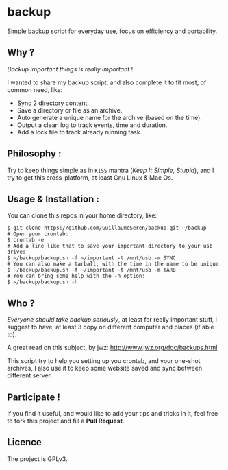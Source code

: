 backup
======
Simple backup script for everyday use, focus on efficiency and portability.

## Why ?
*Backup important things is really important* !

I wanted to share my backup script, and also complete it to fit most,
of common need, like:

- Sync 2 directory content.
- Save a directory or file as an archive.
- Auto generate a unique name for the archive (based on the time).
- Output a clean log to track events, time and duration.
- Add a lock file to track already running task.

## Philosophy :
Try to keep things simple as in `KISS` mantra (*Keep It Simple, Stupid*),
and I try to get this cross-platform, at least Gnu Linux & Mac Os.

## Usage & Installation :
You can clone this repos in your home directory, like:
```
$ git clone https://github.com/GuillaumeSeren/backup.git ~/backup
# Open your crontab:
$ crontab -e
# Add a line like that to save your important directory to your usb drive:
$ ~/backup/backup.sh -f ~/important -t /mnt/usb -m SYNC
# You can also make a tarball, with the time in the name to be unique:
$ ~/backup/backup.sh -f ~/important -t /mnt/usb -m TARB
# You can bring some help with the -h option:
$ ~/backup/backup.sh -h
```

## Who ?
*Everyone should take backup seriously*, at least for really important stuff,
I suggest to have, at least 3 copy on different computer and places (if able to).

A great read on this subject, by jwz: http://www.jwz.org/doc/backups.html

This script try to help you setting up you crontab, and your one-shot archives,
I also use it to keep some website saved and sync between different server.

## Participate !
If you find it useful, and would like to add your tips and tricks in it,
feel free to fork this project and fill a __Pull Request__.

## Licence
The project is GPLv3.
